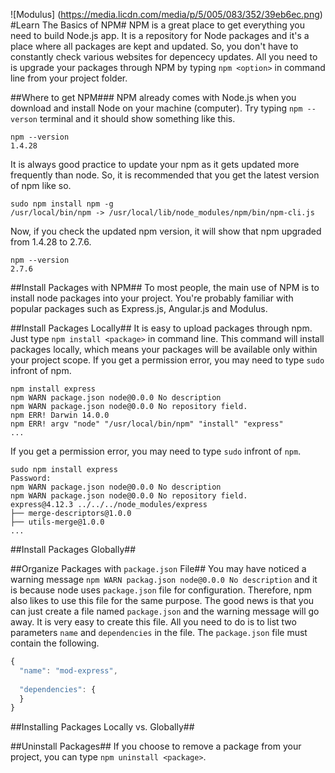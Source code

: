 ![Modulus] (https://media.licdn.com/media/p/5/005/083/352/39eb6ec.png)
#Learn The Basics of NPM#
NPM is a great place to get everything you need to build Node.js app. It is a repository for Node packages and it's a place where all packages are kept and updated. So, you don't have to constantly check various websites for depencecy updates. All you need to is upgrade your packages through NPM by typing `npm <option>` in command line from your project folder. 

##Where to get NPM###
NPM already comes with Node.js when you download and install Node on your machine (computer). Try typing `npm --verson` terminal and it should show something like this.
```node
npm --version
1.4.28
```
It is always good practice to update your npm as it gets updated more frequently than node. So, it is recommended that you get the latest version of npm like so. 
```node
sudo npm install npm -g
/usr/local/bin/npm -> /usr/local/lib/node_modules/npm/bin/npm-cli.js
```
Now, if you check the updated npm version, it will show that npm upgraded from 1.4.28 to 2.7.6.
```node
npm --version
2.7.6
```
##Install Packages with NPM##
To most people, the main use of NPM is to install node packages into your project. You're probably familiar with popular packages such as Express.js, Angular.js and Modulus. 

##Install Packages Locally##
It is easy to upload packages through npm. Just type `npm install <package>` in command line. This command will install packages locally, which means your packages will be available only within your project scope. If you get a permission error, you may need to type `sudo` infront of npm. 
```node
npm install express
npm WARN package.json node@0.0.0 No description
npm WARN package.json node@0.0.0 No repository field.
npm ERR! Darwin 14.0.0
npm ERR! argv "node" "/usr/local/bin/npm" "install" "express"
...
```
If you get a permission error, you may need to type `sudo` infront of `npm`. 
```node
sudo npm install express
Password:
npm WARN package.json node@0.0.0 No description
npm WARN package.json node@0.0.0 No repository field.
express@4.12.3 ../../../node_modules/express
├── merge-descriptors@1.0.0
├── utils-merge@1.0.0
...
```

##Install Packages Globally##

##Organize Packages with `package.json` File##
You may have noticed a warning message `npm WARN packag.json node@0.0.0 No description` and it is because node uses `package.json` file for configuration. Therefore, npm also likes to use this file for the same purpose. The good news is that you can just create a file named `package.json` and the warning message will go away. It is very easy to create this file. All you need to do is to list two parameters `name` and `dependencies` in the file. 
The `package.json` file must contain the following.
```javascript
{
  "name": "mod-express",
  
  "dependencies": {
  }
}
```
##Installing Packages Locally vs. Globally##

##Uninstall Packages##
If you choose to remove a package from your project, you can type `npm uninstall <package>`. 
```

```
